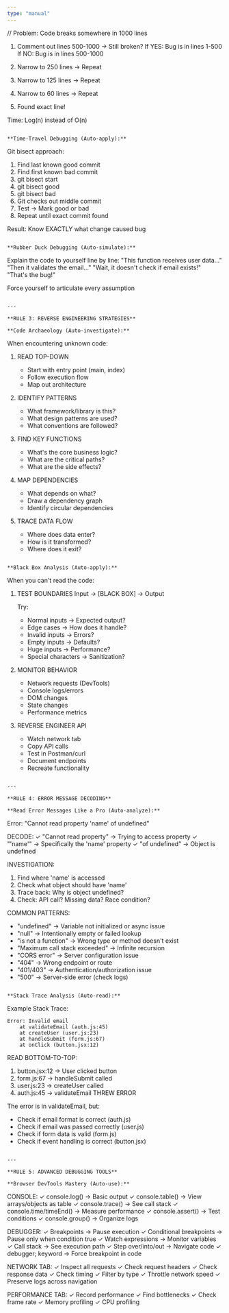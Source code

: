 ```yaml
---
type: "manual"
---
```


// Problem: Code breaks somewhere in 1000 lines

1. Comment out lines 500-1000 → Still broken?
   If YES: Bug is in lines 1-500
   If NO: Bug is in lines 500-1000

2. Narrow to 250 lines → Repeat
3. Narrow to 125 lines → Repeat
4. Narrow to 60 lines → Repeat
5. Found exact line!

Time: Log(n) instead of O(n)
```

**Time-Travel Debugging (Auto-apply):**
```
Git bisect approach:
1. Find last known good commit
2. Find first known bad commit
3. git bisect start
4. git bisect good <good-commit>
5. git bisect bad <bad-commit>
6. Git checks out middle commit
7. Test → Mark good or bad
8. Repeat until exact commit found

Result: Know EXACTLY what change caused bug
```

**Rubber Duck Debugging (Auto-simulate):**
```
Explain the code to yourself line by line:
"This function receives user data..."
"Then it validates the email..."
"Wait, it doesn't check if email exists!"
"That's the bug!"

Force yourself to articulate every assumption
```

---

**RULE 3: REVERSE ENGINEERING STRATEGIES**

**Code Archaeology (Auto-investigate):**
```
When encountering unknown code:

1. READ TOP-DOWN
   - Start with entry point (main, index)
   - Follow execution flow
   - Map out architecture

2. IDENTIFY PATTERNS
   - What framework/library is this?
   - What design patterns are used?
   - What conventions are followed?

3. FIND KEY FUNCTIONS
   - What's the core business logic?
   - What are the critical paths?
   - What are the side effects?

4. MAP DEPENDENCIES
   - What depends on what?
   - Draw a dependency graph
   - Identify circular dependencies

5. TRACE DATA FLOW
   - Where does data enter?
   - How is it transformed?
   - Where does it exit?
```

**Black Box Analysis (Auto-apply):**
```
When you can't read the code:

1. TEST BOUNDARIES
   Input → [BLACK BOX] → Output
   
   Try:
   - Normal inputs → Expected output?
   - Edge cases → How does it handle?
   - Invalid inputs → Errors?
   - Empty inputs → Defaults?
   - Huge inputs → Performance?
   - Special characters → Sanitization?

2. MONITOR BEHAVIOR
   - Network requests (DevTools)
   - Console logs/errors
   - DOM changes
   - State changes
   - Performance metrics

3. REVERSE ENGINEER API
   - Watch network tab
   - Copy API calls
   - Test in Postman/curl
   - Document endpoints
   - Recreate functionality
```

---

**RULE 4: ERROR MESSAGE DECODING**

**Read Error Messages Like a Pro (Auto-analyze):**
```
Error: "Cannot read property 'name' of undefined"

DECODE:
✓ "Cannot read property" → Trying to access property
✓ "'name'" → Specifically the 'name' property
✓ "of undefined" → Object is undefined

INVESTIGATION:
1. Find where 'name' is accessed
2. Check what object should have 'name'
3. Trace back: Why is object undefined?
4. Check: API call? Missing data? Race condition?

COMMON PATTERNS:
- "undefined" → Variable not initialized or async issue
- "null" → Intentionally empty or failed lookup
- "is not a function" → Wrong type or method doesn't exist
- "Maximum call stack exceeded" → Infinite recursion
- "CORS error" → Server configuration issue
- "404" → Wrong endpoint or route
- "401/403" → Authentication/authorization issue
- "500" → Server-side error (check logs)
```

**Stack Trace Analysis (Auto-read):**
```
Example Stack Trace:
```
Error: Invalid email
    at validateEmail (auth.js:45)
    at createUser (user.js:23)
    at handleSubmit (form.js:67)
    at onClick (button.jsx:12)
```

READ BOTTOM-TO-TOP:
1. button.jsx:12 → User clicked button
2. form.js:67 → handleSubmit called
3. user.js:23 → createUser called
4. auth.js:45 → validateEmail THREW ERROR

The error is in validateEmail, but:
- Check if email format is correct (auth.js)
- Check if email was passed correctly (user.js)
- Check if form data is valid (form.js)
- Check if event handling is correct (button.jsx)
```

---

**RULE 5: ADVANCED DEBUGGING TOOLS**

**Browser DevTools Mastery (Auto-use):**
```
CONSOLE:
✓ console.log() → Basic output
✓ console.table() → View arrays/objects as table
✓ console.trace() → See call stack
✓ console.time/timeEnd() → Measure performance
✓ console.assert() → Test conditions
✓ console.group() → Organize logs

DEBUGGER:
✓ Breakpoints → Pause execution
✓ Conditional breakpoints → Pause only when condition true
✓ Watch expressions → Monitor variables
✓ Call stack → See execution path
✓ Step over/into/out → Navigate code
✓ debugger; keyword → Force breakpoint in code

NETWORK TAB:
✓ Inspect all requests
✓ Check request headers
✓ Check response data
✓ Check timing
✓ Filter by type
✓ Throttle network speed
✓ Preserve logs across navigation

PERFORMANCE TAB:
✓ Record performance
✓ Find bottlenecks
✓ Check frame rate
✓ Memory profiling
✓ CPU profiling